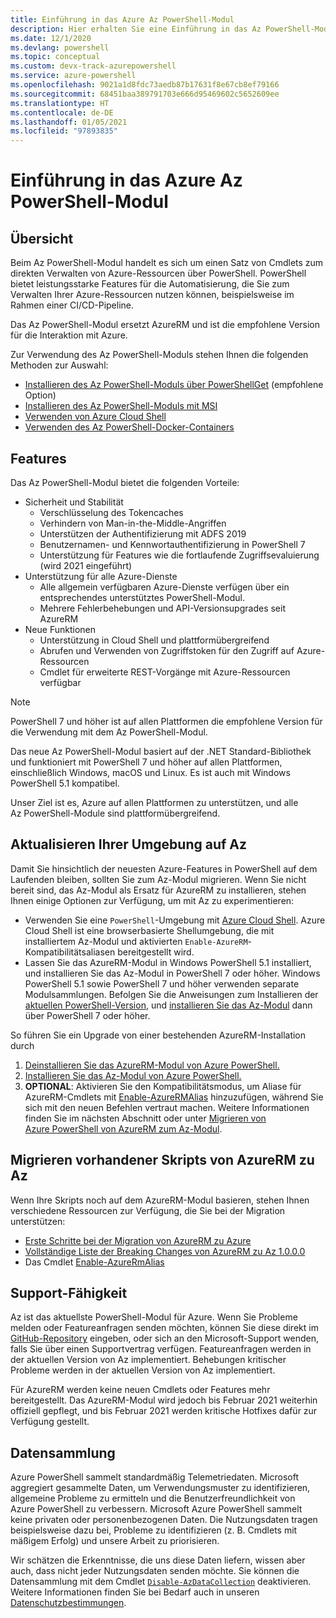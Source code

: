 ```yaml
---
title: Einführung in das Azure Az PowerShell-Modul
description: Hier erhalten Sie eine Einführung in das Az PowerShell-Modul, das für die Interaktion mit Azure empfohlen wird und das AzureRM PowerShell-Modul ersetzt.
ms.date: 12/1/2020
ms.devlang: powershell
ms.topic: conceptual
ms.custom: devx-track-azurepowershell
ms.service: azure-powershell
ms.openlocfilehash: 9021a1d8fdc73aedb87b17631f8e67cb8ef79166
ms.sourcegitcommit: 68451baa389791703e666d95469602c5652609ee
ms.translationtype: HT
ms.contentlocale: de-DE
ms.lasthandoff: 01/05/2021
ms.locfileid: "97893835"
---
```

# <a name="introducing-the-azure-az-powershell-module"></a>Einführung in das Azure Az PowerShell-Modul

## <a name="overview"></a>Übersicht

Beim Az PowerShell-Modul handelt es sich um einen Satz von Cmdlets zum direkten Verwalten von Azure-Ressourcen über PowerShell. PowerShell bietet leistungsstarke Features für die Automatisierung, die Sie zum Verwalten Ihrer Azure-Ressourcen nutzen können, beispielsweise im Rahmen einer CI/CD-Pipeline.

Das Az PowerShell-Modul ersetzt AzureRM und ist die empfohlene Version für die Interaktion mit Azure.

Zur Verwendung des Az PowerShell-Moduls stehen Ihnen die folgenden Methoden zur Auswahl:

* [Installieren des Az PowerShell-Moduls über PowerShellGet](install-az-ps.md) (empfohlene Option)
* [Installieren des Az PowerShell-Moduls mit MSI](install-az-ps-msi.md)
* [Verwenden von Azure Cloud Shell](/azure/cloud-shell/overview)
* [Verwenden des Az PowerShell-Docker-Containers](azureps-in-docker.md)

## <a name="features"></a>Features

Das Az PowerShell-Modul bietet die folgenden Vorteile:

* Sicherheit und Stabilität
  * Verschlüsselung des Tokencaches
  * Verhindern von Man-in-the-Middle-Angriffen
  * Unterstützen der Authentifizierung mit ADFS 2019
  * Benutzernamen- und Kennwortauthentifizierung in PowerShell 7
  * Unterstützung für Features wie die fortlaufende Zugriffsevaluierung (wird 2021 eingeführt)
* Unterstützung für alle Azure-Dienste
  * Alle allgemein verfügbaren Azure-Dienste verfügen über ein entsprechendes unterstütztes PowerShell-Modul.
  * Mehrere Fehlerbehebungen und API-Versionsupgrades seit AzureRM
* Neue Funktionen
  * Unterstützung in Cloud Shell und plattformübergreifend
  * Abrufen und Verwenden von Zugriffstoken für den Zugriff auf Azure-Ressourcen
  * Cmdlet für erweiterte REST-Vorgänge mit Azure-Ressourcen verfügbar

> [!NOTE]
> PowerShell 7 und höher ist auf allen Plattformen die empfohlene Version für die Verwendung mit dem Az PowerShell-Modul.

Das neue Az PowerShell-Modul basiert auf der .NET Standard-Bibliothek und funktioniert mit PowerShell 7 und höher auf allen Plattformen, einschließlich Windows, macOS und Linux. Es ist auch mit Windows PowerShell 5.1 kompatibel.

Unser Ziel ist es, Azure auf allen Plattformen zu unterstützen, und alle Az PowerShell-Module sind plattformübergreifend.

## <a name="upgrade-your-environment-to-az"></a>Aktualisieren Ihrer Umgebung auf Az

Damit Sie hinsichtlich der neuesten Azure-Features in PowerShell auf dem Laufenden bleiben, sollten Sie zum Az-Modul migrieren. Wenn Sie nicht bereit sind, das Az-Modul als Ersatz für AzureRM zu installieren, stehen Ihnen einige Optionen zur Verfügung, um mit Az zu experimentieren:

* Verwenden Sie eine `PowerShell`-Umgebung mit [Azure Cloud Shell](/azure/cloud-shell/overview). Azure Cloud Shell ist eine browserbasierte Shellumgebung, die mit installiertem Az-Modul und aktivierten `Enable-AzureRM`-Kompatibilitätsaliasen bereitgestellt wird.
* Lassen Sie das AzureRM-Modul in Windows PowerShell 5.1 installiert, und installieren Sie das Az-Modul in PowerShell 7 oder höher. Windows PowerShell 5.1 sowie PowerShell 7 und höher verwenden separate Modulsammlungen. Befolgen Sie die Anweisungen zum Installieren der [aktuellen PowerShell-Version](/powershell/scripting/install/installing-powershell), und [installieren Sie das Az-Modul](install-az-ps.md) dann über PowerShell 7 oder höher.

So führen Sie ein Upgrade von einer bestehenden AzureRM-Installation durch

1. [Deinstallieren Sie das AzureRM-Modul von Azure PowerShell.](/powershell/azure/uninstall-az-ps#uninstall-the-azurerm-module)
1. [Installieren Sie das Az-Modul von Azure PowerShell.](install-az-ps.md)
1. **OPTIONAL**: Aktivieren Sie den Kompatibilitätsmodus, um Aliase für AzureRM-Cmdlets mit [Enable-AzureRMAlias](/powershell/module/az.accounts/enable-azurermalias) hinzuzufügen, während Sie sich mit den neuen Befehlen vertraut machen. Weitere Informationen finden Sie im nächsten Abschnitt oder unter [Migrieren von Azure PowerShell von AzureRM zum Az-Modul](migrate-from-azurerm-to-az.md).

## <a name="migrate-existing-scripts-from-azurerm-to-az"></a>Migrieren vorhandener Skripts von AzureRM zu Az

Wenn Ihre Skripts noch auf dem AzureRM-Modul basieren, stehen Ihnen verschiedene Ressourcen zur Verfügung, die Sie bei der Migration unterstützen:

* [Erste Schritte bei der Migration von AzureRM zu Azure](migrate-from-azurerm-to-az.md)
* [Vollständige Liste der Breaking Changes von AzureRM zu Az 1.0.0.0](migrate-az-1.0.0.md)
* Das Cmdlet [Enable-AzureRmAlias](/powershell/module/az.accounts/enable-azurermalias)

## <a name="supportability"></a>Support-Fähigkeit

Az ist das aktuellste PowerShell-Modul für Azure. Wenn Sie Probleme melden oder Featureanfragen senden möchten, können Sie diese direkt im [GitHub-Repository](https://github.com/Azure/azure-powershell) eingeben, oder sich an den Microsoft-Support wenden, falls Sie über einen Supportvertrag verfügen. Featureanfragen werden in der aktuellen Version von Az implementiert. Behebungen kritischer Probleme werden in der aktuellen Version von Az implementiert.

Für AzureRM werden keine neuen Cmdlets oder Features mehr bereitgestellt. Das AzureRM-Modul wird jedoch bis Februar 2021 weiterhin offiziell gepflegt, und bis Februar 2021 werden kritische Hotfixes dafür zur Verfügung gestellt.

## <a name="data-collection"></a>Datensammlung

Azure PowerShell sammelt standardmäßig Telemetriedaten. Microsoft aggregiert gesammelte Daten, um Verwendungsmuster zu identifizieren, allgemeine Probleme zu ermitteln und die Benutzerfreundlichkeit von Azure PowerShell zu verbessern.
Microsoft Azure PowerShell sammelt keine privaten oder personenbezogenen Daten. Die Nutzungsdaten tragen beispielsweise dazu bei, Probleme zu identifizieren (z. B. Cmdlets mit mäßigem Erfolg) und unsere Arbeit zu priorisieren.

Wir schätzen die Erkenntnisse, die uns diese Daten liefern, wissen aber auch, dass nicht jeder Nutzungsdaten senden möchte. Sie können die Datensammlung mit dem Cmdlet [`Disable-AzDataCollection`](/powershell/module/az.accounts/disable-azdatacollection) deaktivieren. Weitere Informationen finden Sie bei Bedarf auch in unseren [Datenschutzbestimmungen](https://privacy.microsoft.com/privacystatement).
